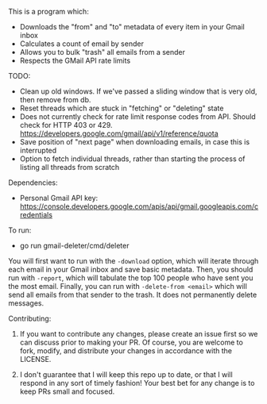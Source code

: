 This is a program which:

  - Downloads the "from" and "to" metadata of every item in your Gmail inbox
  - Calculates a count of email by sender
  - Allows you to bulk "trash" all emails from a sender
  - Respects the GMail API rate limits

TODO:
  - Clean up old windows. If we've passed a sliding window that is very old, then 
    remove from db.
  - Reset threads which are stuck in "fetching" or "deleting" state
  - Does not currently check for rate limit response codes from API. Should
    check for HTTP 403 or 429. https://developers.google.com/gmail/api/v1/reference/quota
  - Save position of "next page" when downloading emails, in case this is interrupted
  - Option to fetch individual threads, rather than starting the process of listing 
    all threads from scratch
    
Dependencies:
  - Personal Gmail API key: https://console.developers.google.com/apis/api/gmail.googleapis.com/credentials 

To run:
  - go run gmail-deleter/cmd/deleter

You will first want to run with the `-download` option, which will iterate
through each email in your Gmail inbox and save basic metadata. Then, you
should run with `-report`, which will tabulate the top 100 people who have
sent you the most email. Finally, you can run with `-delete-from <email>`
which will send all emails from that sender to the trash. It does not
permanently delete messages.

Contributing:

  1. If you want to contribute any changes, please create an issue first
     so we can discuss prior to making your PR. Of course, you are welcome
     to fork, modify, and distribute your changes in accordance with the
     LICENSE.

  2. I don't guarantee that I will keep this repo up to date, or that I will
     respond in any sort of timely fashion! Your best bet for any change is
     to keep PRs small and focused.
